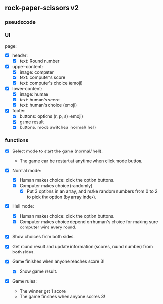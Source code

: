 ## rock-paper-scissors v2

### pseudocode

### UI

page:
- [x] header:
  - [x] text: Round number
- [x] upper-content:
  - [x] image: computer
  - [x] text: computer's score
  - [x] text: computer's choice (emoji)
- [x] lower-content:
  - [x] image: human
  - [x] text: human's score
  - [x] text: human's choice (emoji)
- [x] footer:
  - [x] buttons: options (r, p, s) (emoji)
  - [x] game result
  - [x] buttons: mode switches (normal/ hell)

### functions

- [x] Select mode to start the game (normal/ hell).
  - The game can be restart at anytime when click mode button.
  
- [x] Normal mode:
  - [x] Human makes choice: click the option buttons.
  - [x] Computer makes choice (randomly).
    - [x] Put 3 options in an array, and make random numbers from 0 to 2 to pick the option (by array index).

- [x] Hell mode:
  - [x] Human makes choice: click the option buttons.
  - [x] Computer makes choice depend on human's choice for making sure computer wins every round.
  
- [x] Show choices from both sides.
- [x] Get round result and update information (scores, round number) from both sides.
- [x] Game finishes when anyone reaches score 3!
  - [x] Show game result.

- [x] Game rules:
  - The winner get 1 score
  - The game finishes when anyone scores 3!
